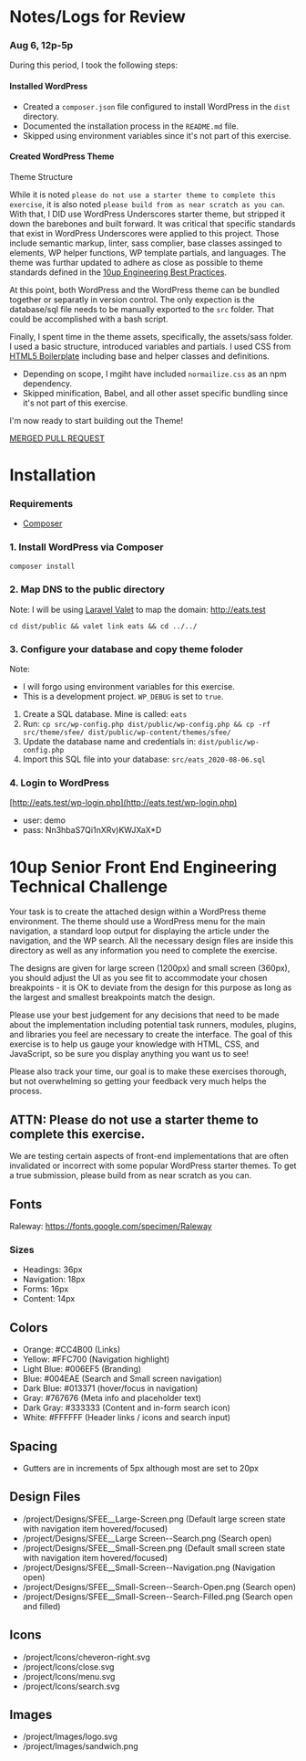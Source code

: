 # Notes/Logs for Review

### Aug 6, 12p-5p

During this period, I took the following steps:

#### Installed WordPress

* Created a `composer.json` file configured to install WordPress in the `dist` directory.
* Documented the installation process in the `README.md` file.
* Skipped using environment variables since it's not part of this exercise.

#### Created WordPress Theme

Theme Structure

While it is noted `please do not use a starter theme to complete this exercise`, it is also noted `please build from as near scratch as you can`.  With that, I DID use WordPress Underscores starter theme, but stripped it down the barebones and built forward.  It was critical that specific standards that exist in WordPress Underscores were applied to this project.  Those include semantic markup, linter, sass complier, base classes assinged to elements, WP helper functions, WP template partials, and languages.  The theme was furthar updated to adhere as close as possible to theme standards defined in the [10up Engineering Best Practices](https://10up.github.io/Engineering-Best-Practices/structure/#file-organization).

At this point, both WordPress and the WordPress theme can be bundled together or separatly in version control.  The only expection is the database/sql file needs to be manually exported to the `src` folder.  That could be accomplished with a bash script.

Finally, I spent time in the theme assets, specifically, the assets/sass folder.  I used a basic structure, introduced variables and partials. I used CSS from [HTML5 Boilerplate](https://html5boilerplate.com/) including base and helper classes and definitions.

* Depending on scope, I mgiht have included `normailize.css` as an npm dependency.
* Skipped minification, Babel, and all other asset specific bundling since it's not part of this exercise.

I'm now ready to start building out the Theme!

[MERGED PULL REQUEST](https://github.com/gguynn/applicant-senior-front-end-engineer-master/pull/1)

# Installation

### Requirements

- [Composer](https://getcomposer.org/)

### 1. Install WordPress via Composer
```bash
composer install
```

### 2. Map DNS to the public directory

Note: I will be using [Laravel Valet](https://laravel.com/docs/7.x/valet) to map the domain: http://eats.test

`cd dist/public && valet link eats && cd ../../`

### 3. Configure your database and copy theme foloder

Note:
* I will forgo using environment variables for this exercise.
* This is a development project.  `WP_DEBUG` is set to `true`.

1. Create a SQL database.  Mine is called: `eats`
1. Run: `cp src/wp-config.php dist/public/wp-config.php && cp -rf src/theme/sfee/ dist/public/wp-content/themes/sfee/`
1. Update the database name and credentials in: `dist/public/wp-config.php`
1. Import this SQL file into your database: `src/eats_2020-08-06.sql`

### 4. Login to WordPress

[http://eats.test/wp-login.php](http://eats.test/wp-login.php)
* user: demo
* pass: Nn3hbaS7Qi1nXRv)KWJXaX*D

# 10up Senior Front End Engineering Technical Challenge
Your task is to create the attached design within a WordPress theme environment. The theme should use a WordPress menu for the main navigation, a standard loop output for displaying the article under the navigation, and the WP search. All the necessary design files are inside this directory as well as any information you need to complete the exercise.

The designs are given for large screen (1200px) and small screen (360px), you should adjust the UI as you see fit to accommodate your chosen breakpoints - it is OK to deviate from the design for this purpose as long as the largest and smallest breakpoints match the design.

Please use your best judgement for any decisions that need to be made about the implementation including potential task runners, modules, plugins, and libraries you feel are necessary to create the interface. The goal of this exercise is to help us gauge your knowledge with HTML, CSS, and JavaScript, so be sure you display anything you want us to see!

Please also track your time, our goal is to make these exercises thorough, but not overwhelming so getting your feedback very much helps the process.

## ATTN: Please do not use a starter theme to complete this exercise.
We are testing certain aspects of front-end implementations that are often invalidated or incorrect with some popular WordPress starter themes. To get a true submission, please build from as near scratch as you can.

## Fonts
Raleway: https://fonts.google.com/specimen/Raleway

### Sizes
- Headings: 36px
- Navigation: 18px
- Forms: 16px
- Content: 14px

## Colors
- Orange: #CC4B00 (Links)
- Yellow: #FFC700 (Navigation highlight)
- Light Blue: #006EF5 (Branding)
- Blue: #004EAE (Search and Small screen navigation)
- Dark Blue: #013371 (hover/focus in navigation)
- Gray: #767676 (Meta info and placeholder text)
- Dark Gray: #333333 (Content and in-form search icon)
- White: #FFFFFF (Header links / icons and search input)

## Spacing
- Gutters are in increments of 5px although most are set to 20px

## Design Files
- /project/Designs/SFEE__Large-Screen.png (Default large screen state with navigation item hovered/focused)
- /project/Designs/SFEE__Large Screen--Search.png (Search open)
- /project/Designs/SFEE__Small-Screen.png (Default small screen state with navigation item hovered/focused)
- /project/Designs/SFEE__Small-Screen--Navigation.png (Navigation open)
- /project/Designs/SFEE__Small-Screen--Search-Open.png (Search open)
- /project/Designs/SFEE__Small-Screen--Search-Filled.png (Search open and filled)

## Icons
- /project/Icons/cheveron-right.svg
- /project/Icons/close.svg
- /project/Icons/menu.svg
- /project/Icons/search.svg

## Images
- /project/Images/logo.svg
- /project/Images/sandwich.png
